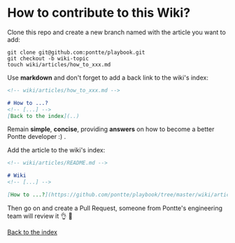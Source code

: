 # How to contribute to this Wiki?

Clone this repo and create a new branch named with the article you want to add:

```
git clone git@github.com:pontte/playbook.git
git checkout -b wiki-topic
touch wiki/articles/how_to_xxx.md
```

Use **markdown** and don't forget to add a back link to the wiki's index:

```markdown
<!-- wiki/articles/how_to_xxx.md -->

# How to ...?
<!-- [...] -->
[Back to the index](..)
```

Remain **simple**, **concise**, providing **answers** on how to become a better Pontte developer :) .

Add the article to the wiki's index:

```markdown
<!-- wiki/articles/README.md -->

# Wiki
<!-- [...] -->

[How to ...?](https://github.com/pontte/playbook/tree/master/wiki/articles/how_to_xxx.md)
```

Then go on and create a Pull Request, someone from Pontte's engineering team will review it :ok_hand: :pray:

[Back to the index](..)
